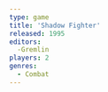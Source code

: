 ```yaml
---
type: game
title: 'Shadow Fighter'
released: 1995
editors: 
  -Gremlin
players: 2
genres:
  - Combat
---
```

